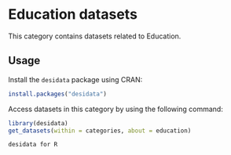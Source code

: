 
# Education datasets
This category contains datasets related to Education.
## Usage
Install the `desidata` package using CRAN:
```r
install.packages("desidata")
```
Access datasets in this category by using the following command:
```r
library(desidata)
get_datasets(within = categories, about = education)
```
`desidata for R`
